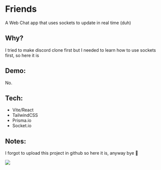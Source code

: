 # Friends
A Web Chat app that uses sockets to update in real time (duh)

## Why?
I tried to make discord clone first but I needed to learn how to use sockets first, so here it is

## Demo:
No.

## Tech:
- Vite/React
- TailwindCSS
- Prisma.io
- Socket.io

## Notes:
I forgot to upload this project in github so here it is, anyway bye 🙂

![](https://i.pinimg.com/736x/e1/fe/f7/e1fef7151ff8871d2d24d8ea49d87f82.jpg)
